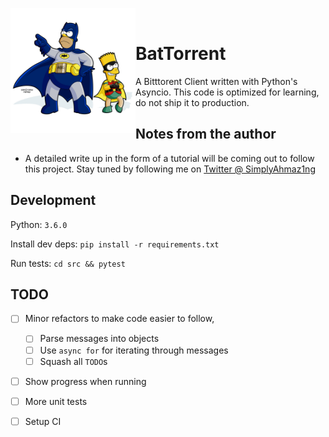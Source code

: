 <p align="center">
   <img align="left" width="200" height="200" src="https://github.com/SimplyAhmazing/BatTorrent/blob/master/assets/batman-homer-bart.jpg?raw=true">
</p>
<br>

# BatTorrent


A Bitttorent Client written with Python's Asyncio. This code is optimized for learning, do not ship it to production.

## Notes from the author

* A detailed write up in the form of a tutorial will be coming out to follow this project. Stay tuned by following me on [Twitter @ SimplyAhmaz1ng](twitter.com/simplyAhmaz1ng)

## Development

Python: `3.6.0`

Install dev deps: `pip install -r requirements.txt`

Run tests: `cd src && pytest`

## TODO

* [ ] Minor refactors to make code easier to follow,
    * [ ] Parse messages into objects
    * [ ] Use `async for` for iterating through messages
    * [ ] Squash all `TODO`s
* [ ] Show progress when running
* [ ] More unit tests
* [ ] Setup CI
    
